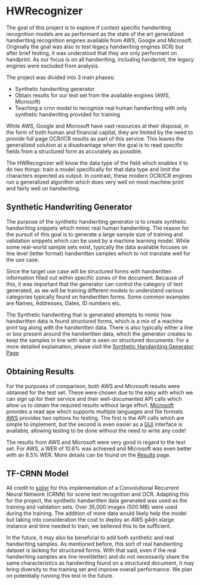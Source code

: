 # HWRecognizer

The goal of this project is to explore if context specific handwriting recognition models are as performant as the state of the art
generalized handwriting recognition engines available from AWS, Google and Microsoft. Originally the goal was also to test legacy handwriting
engines (ICR) but after brief testing, it was understood that they are only performant on handprint. As our focus is on all handwriting, including
handprint, the legacy engines were excluded from analysis.

The project was divided into 3 main phases:

- Synthetic handwriting generator
- Obtain results for our test set from the available engines (AWS, Microsoft)
- Teaching a crnn model to recognize real human handwriting with only synthetic handwriting provided for training

While AWS, Google and Microsoft have vast resources at their disposal, in the form of both human and financial capital, they are
limited by the need to provide full page OCR/ICR results as part of this service. This leaves the generalized solution at a disadvantage when the 
goal is to read specific fields from a structured form as accurately as possible. 

The HWRecognizer will know the data type of the field which enables it to do two things: 
train a model specifically for that data type and limit the characters expected as output. In contrast, these modern OCR/ICR engines run a 
generalized algorithm which does very well on most machine print and fairly well on handwriting.


## Synthetic Handwriting Generator

The purpose of the synthetic handwriting generator is to create synthetic handwriting snippets which mimic real human handwriting.
The reason for the pursuit of this goal is to generate a large sample size of training and validation snippets which
can be used by a machine learning model. While some real-world sample sets exist, typically the data available focuses on line level (letter format)
handwritten samples which to not translate well for the use case. 

Since the target use case will be structured forms with handwritten
information filled out within specific zones of the document. Because of this, it was important that the generator can control 
the category of text generated, as we will be training different models to understand various categories typically found on 
handwritten forms. Some common examples are Names, Addresses, Dates, ID numbers etc.

The Synthetic handwriting that is generated attempts to mimic how handwritten data is found structured forms, which is a mix of a machine print tag along
with the handwritten data. There is also typically either a line or box present around the handwritten data, which the generator creates to keep the samples
in line with what is seen on structured documents. For a more detailed explaination, please visit the [Synthetic Handwriting Generator Page](https://github.com/joaopauloucf/HWRecognizer/tree/main/Handwritting%20Generator)

## Obtaining Results

For the purposes of comparison, both AWS and Microsoft results were obtained for the test set. These were chosen due to the easy with which we can sign up
for their service and their well-documented API calls which allow us to obtain the required results without large effort. [Microsoft](https://docs.microsoft.com/en-us/azure/cognitive-services/computer-vision/vision-api-how-to-topics/call-read-api) provides a read ape which supports multiple languages and file formats. [AWS](https://docs.aws.amazon.com/textract/latest/dg/what-is.html) provides two options for testing. The first is the API calls which are simple to implement, but the second
is even easier as a [GUI](https://console.aws.amazon.com/textract/home?region=us-east-1#/demo) interface is available, allowing testing to be done without the need to write any code!

The results from AWS and Microsoft were very good in regard to the test set. For AWS, a WER of 10.6% was achieved and Microsoft was even better with an 8.5% WER. More details
can be found on the [Results](https://github.com/joaopauloucf/HWRecognizer/tree/main/Results) page.


## TF-CRNN Model

All credit to [solivr](https://github.com/solivr/tf-crnn) for this implementation of a Convolutional Recurrent Neural Network (CRNN) for scene text recognition and OCR.
Adapting this for the project, the synthetic handwritten data generated was used as the training and validation sets. Over 35,000 images (500 MB) were used during the training. 
The addition of more data would likely help the model but taking into consideration the cost to deploy an AWS g4dn.xlarge instance and time needed to train, we believed this to be sufficient. 

In the future, it may also be beneficial to add both synthetic and real handwriting samples. As mentioned before, this sort of real 
handwriting dataset is lacking for structured forms. With that said, even if the real handwriting samples are line-level(letter) and do not necessarily share the same 
characteristics as handwriting found on a structured document, it may bring diversity to the training set and improve overall performance. We plan on potentially running this 
test in the future.


